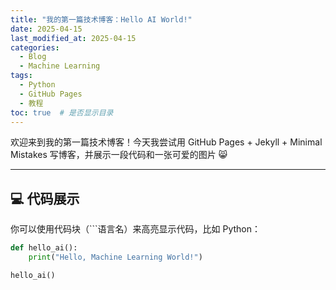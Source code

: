 ```yaml
---
title: "我的第一篇技术博客：Hello AI World!"
date: 2025-04-15
last_modified_at: 2025-04-15
categories:
  - Blog
  - Machine Learning
tags:
  - Python
  - GitHub Pages
  - 教程
toc: true  # 是否显示目录
---
```


欢迎来到我的第一篇技术博客！今天我尝试用 GitHub Pages + Jekyll + Minimal Mistakes 写博客，并展示一段代码和一张可爱的图片 😸

---

## 💻 代码展示

你可以使用代码块（```语言名）来高亮显示代码，比如 Python：

```python
def hello_ai():
    print("Hello, Machine Learning World!")

hello_ai()
```
